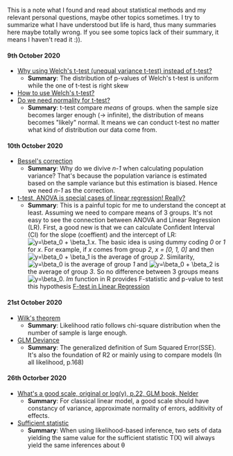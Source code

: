 This is a note what I found and read about statistical methods and my relevant personal questions, maybe other topics sometimes.
I try to summarize what I have understood but life is hard, thus many summaries here maybe totally wrong. If you see some topics lack of their summary,
it means I haven't read it :)).

#### 9th October 2020
- [Why using Welch's t-test (unequal variance t-test) instead of t-test?](https://daniellakens.blogspot.com/2015/01/always-use-welchs-t-test-instead-of.html)
  - **Summary**: The distribution of p-values of Welch's t-test is uniform while the one of t-test is right skew
- [How to use Welch's t-test?](https://academic.oup.com/beheco/article/17/4/688/215960)
- [Do we need normality for t-test?](https://thestatsgeek.com/2013/09/28/the-t-test-and-robustness-to-non-normality/)
  - **Summary**: t-test compare *means* of groups. when the sample size becomes larger enough (-> infinite), the distribution of means becomes "likely" normal.
  It means we can conduct t-test no matter what kind of distribution our data come from.
  
#### 10th October 2020
- [Bessel's correction](https://en.wikipedia.org/wiki/Bessel%27s_correction)
  - **Summary**: Why do we divive *n-1* when calculating population variance? That's because the population variance is estimated based on the sample variance
  but this estimation is biased. Hence we need *n-1* as the correction.
- [t-test, ANOVA is special cases of linear regression! Really?](https://lindeloev.github.io/tests-as-linear/#42_paired_samples_t-test_and_wilcoxon_matched_pairs)
  - **Summary**: This is a painful topic for me to understand the concept at least. Assuming we need to compare means of 3 groups. It's not easy to see the connection between ANOVA and Linear Regression (LR).
  First, a good new is that we can calculate Confident Interval (CI) for the slope (coeffient) and the intercept of LR: ![y=\beta_0 + \beta_1.x](https://latex.codecogs.com/svg.latex?y=\beta_0+\beta_1*x_1+\beta_2*x_2). The basic idea is using dummy coding *0* or *1* for *x*. For example, if *x* comes from group *2*, *x = [0, 1, 0]* and then ![y=\beta_0 + \beta_1](https://latex.codecogs.com/svg.latex?y=\beta_0+\beta_1) is the average of group *2*. Similarity, ![y=\beta_0](https://latex.codecogs.com/svg.latex?y=\beta_0) is the average of group *1* and ![y=\beta_0 + \beta_2](https://latex.codecogs.com/svg.latex?y=\beta_0+\beta_2) is the average of group *3*. So no difference between 3 groups means ![y=\beta_0](https://latex.codecogs.com/svg.latex?y=\beta_0). *lm* function in R provides F-statistic and p-value to test this hypothesis [F-test in Linear Regression](https://blog.minitab.com/blog/adventures-in-statistics-2/what-is-the-f-test-of-overall-significance-in-regression-analysis#:~:text=In%20general%2C%20an%20F%2Dtest,form%20of%20the%20F%2Dtest)

#### 21st October 2020
- [Wilk's theorem](https://stephens999.github.io/fiveMinuteStats/wilks.html)
  - **Summary**: Likelihood ratio follows chi-square distribution when the number of sample is large enough.
- [GLM Deviance](https://bookdown.org/egarpor/PM-UC3M/glm-deviance.html)
  - **Summary**: The generalized definition of Sum Squared Error(SSE). It's also the foundation of R2 or mainly using to compare models (In all likelihood, p.168)

#### 26th Octorber 2020
- [What's a good scale, original or log(y), p.22, GLM book, Nelder](http://www.utstat.toronto.edu/~brunner/oldclass/2201s11/readings/glmbook.pdf)
  - **Summary**: For classical linear model, a good scale should have constancy of variance, approximate normality of errors, additivity of effects.
- [Sufficient statistic](https://en.wikipedia.org/wiki/Sufficient_statistic)
  - **Summary**: When using likelihood-based inference, two sets of data yielding the same value for the sufficient statistic T(X) will always yield the same inferences about θ

